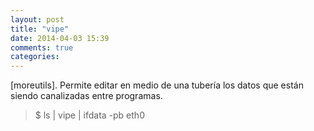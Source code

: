 ```yaml
---
layout: post
title: "vipe"
date: 2014-04-03 15:39
comments: true
categories: 
---
```

[moreutils]. Permite editar en medio de una tubería los datos que están siendo canalizadas entre programas.

>$ ls | vipe | ifdata -pb eth0

